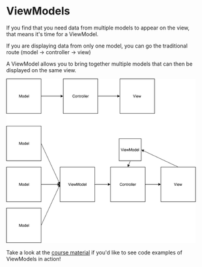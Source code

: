 # ViewModels

If you find that you need data from multiple models to appear on the view, that means it's time for a ViewModel. 

If you are displaying data from only one model, you can go the traditional route (model -> controller -> view)

A ViewModel allows you to bring together multiple models that can then be displayed on the same view.

![View Model Diagram](../images/viewmodels.png)

Take a look at the [course material](https://github.com/nashville-software-school/bangazon-inc/blob/master/book-3-workforce/chapters/VIEWMODELS.md) if you'd like to see code examples of ViewModels in action!